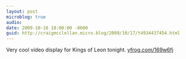 ```yaml
---
layout: post
microblog: true
audio: 
date: 2009-10-16 18:00:00 -0600
guid: http://craigmcclellan.micro.blog/2009/10/17/t4934437454.html
---
```

Very cool video display for Kings of Leon tonight.  [yfrog.com/169w6fj](http://yfrog.com/169w6fj)
